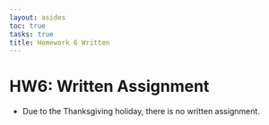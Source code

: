 ```yaml
---
layout: asides
toc: true
tasks: true
title: Homework 6 Written
---
```


# HW6: Written Assignment

+ Due to the Thanksgiving holiday, there is no written assignment.
